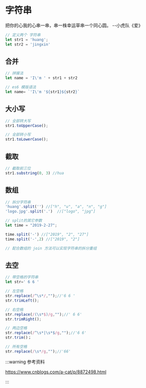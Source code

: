 # 字符串

把你的心我的心串一串，串一株幸运草串一个同心圆。    --小虎队《爱》

```js
// 定义两个 字符串
let str1 = 'huang';
let str2 = 'jingxin'
```

## 合并

```js
// 拼接法
let name = 'I\'m ' + str1 + str2

// es6 模版语法
let name= `'I\'m '${str1}${str2}`
```

## 大小写

```js
// 全部转大写
str1.toUpperCase();

// 全部转小写
str1.toLowerCase();
```

## 截取

```js
// 截取前三位
str1.substring(0, 3) //hua
```

## 数组

```js
// 拆分字符串
'huang'.split('') //["h", "u", "a", "n", "g"]
'logo.jpg'.split('.')  //["logo", "jpg"]

// split的其它参数
let time = "2019-2-27";

time.split('-') //["2019", "2", "27"]
time.split('-',2) //["2019", "2"]

// 配合数组的 join 方法可以实现字符串的拆分重组
```

## 去空

```js
// 带空格的字符串
let str=' 6 6 '

// 左空格
str.replace(/^\s*/,"");//'6 6 '
str.trimLeft();

// 右空格
str.replace(/(\s*$)/g,"");//' 6 6'
str.trimRight();

// 两边空格
str.replace(/^\s*|\s*$/g,"");//'6 6'
str.trim()；

// 所有空格
str.replace(/\s*/g,"");//'66'
```



:::warning 参考资料

https://www.cnblogs.com/a-cat/p/8872498.html

:::







